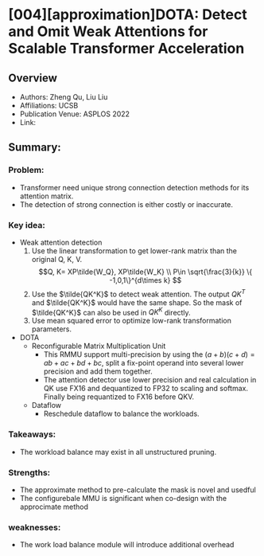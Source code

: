 # [004][approximation]DOTA: Detect and Omit Weak Attentions for Scalable Transformer Acceleration
## Overview
* Authors: Zheng Qu, Liu Liu
* Affiliations: UCSB 
* Publication Venue: ASPLOS 2022
* Link: []()
## Summary: 
### Problem:
- Transformer need unique strong connection detection methods for its attention matrix.
- The detection of strong connection is either costly or inaccurate.
### Key idea: 
- Weak attention detection
    1. Use the linear transformation to get lower-rank matrix than the original Q, K, V. 
  $$Q, K= XP\tilde{W_Q}, XP\tilde{W_K} \\
        P\in \sqrt{\frac{3}{k}} \{ -1,0,1\}^{d\times k}
     $$
    2. Use the $\tilde{QK^K}$ to detect weak attention. The output $QK^T$ and $\tilde{QK^K}$ would have the same shape. So the mask of $\tilde{QK^K}$ can also be used in  $QK^K$ directly.
    3. Use mean squared error to optimize low-rank transformation parameters. 
- DOTA
    - Reconfigurable Matrix Multiplication Unit
        - This RMMU support multi-precision by using the $(a+b)(c+d)=ab+ac+bd+bc$, split a fix-point operand into several lower precision and add them together.
        - The attention detector use lower precision and real calculation in QK use FX16 and dequantized to FP32 to scaling and softmax. Finally being requantized to FX16 before QKV.
    - Dataflow
        - Reschedule dataflow to balance the workloads.
### Takeaways: 
- The workload balance may exist in all unstructured pruning. 
### Strengths: 
- The approximate method to pre-calculate the mask is novel and usedful
- The configurebale MMU is significant when co-design with the approcimate method
### weaknesses: 
- The work load balance module will introduce additional overhead

